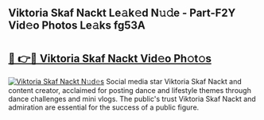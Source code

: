 ## Viktoria Skaf Nackt Le𝚊k𝚎d N𝚞𝚍e - Part-F2Y Vid𝚎o Photos Le𝚊ks fg53A

# <h2><a href="http://fb1dqfh.evod.top/?m=Viktoria+Skaf+Nackt">🔗 👉🔴 Viktoria Skaf Nackt Vid𝚎o Ph𝚘t𝚘s</a></h2>

[![Viktoria Skaf Nackt N𝚞d𝚎s](https://i.imgur.com/8V9OHl7.gif)](http://fb1dqfh.evod.top/?m=Viktoria+Skaf+Nackt)
Social media star Viktoria Skaf Nackt and content creator, acclaimed for posting dance and lifestyle themes through dance challenges and mini vlogs. The public's trust Viktoria Skaf Nackt and admiration are essential for the success of a public figure. 
